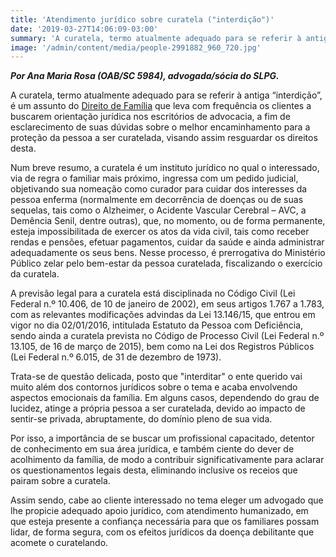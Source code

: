 ```yaml
---
title: 'Atendimento jurídico sobre curatela ("interdição")'
date: '2019-03-27T14:06:09-03:00'
summary: 'A curatela, termo atualmente adequado para se referir à antiga “interdição”, é um assunto do Direito de Família que leva com frequência os clientes a buscarem orientação jurídica nos escritórios de advocacia, a fim de esclarecimento de suas dúvidas sobre o melhor encaminhamento para a proteção da pessoa a ser curatelada, visando assim resguardar os direitos desta.'
image: '/admin/content/media/people-2991882_960_720.jpg'
---
```


_**Por Ana Maria Rosa (OAB/SC 5984), advogada/sócia do SLPG.**_

A curatela, termo atualmente adequado para se referir à antiga “interdição”, é um assunto do [Direito de Família](/direitos-civis) que leva com frequência os clientes a buscarem orientação jurídica nos escritórios de advocacia, a fim de esclarecimento de suas dúvidas sobre o melhor encaminhamento para a proteção da pessoa a ser curatelada, visando assim resguardar os direitos desta.

Num breve resumo, a curatela é um instituto jurídico no qual o interessado, via de regra o familiar mais próximo, ingressa com um pedido judicial, objetivando sua nomeação como curador para cuidar dos interesses da pessoa enferma (normalmente em decorrência de doenças ou de suas sequelas, tais como o Alzheimer, o Acidente Vascular Cerebral – AVC, a Demência Senil, dentre outras), que, no momento, ou de forma permanente, esteja impossibilitada de exercer os atos da vida civil, tais como receber rendas e pensões, efetuar pagamentos, cuidar da saúde e ainda administrar adequadamente os seus bens. Nesse processo, é prerrogativa do Ministério Público zelar pelo bem-estar da pessoa curatelada, fiscalizando o exercício da curatela.

A previsão legal para a curatela está disciplinada no Código Civil (Lei Federal n.º 10.406, de 10 de janeiro de 2002), em seus artigos 1.767 a 1.783, com as relevantes modificações advindas da Lei 13.146/15, que entrou em vigor no dia 02/01/2016, intitulada Estatuto da Pessoa com Deficiência, sendo ainda a curatela prevista no Código de Processo Civil (Lei Federal n.º 13.105, de 16 de março de 2015), bem como na Lei dos Registros Públicos (Lei Federal n.º 6.015, de 31 de dezembro de 1973).

Trata-se de questão delicada, posto que "interditar" o ente querido vai muito além dos contornos jurídicos sobre o tema e acaba envolvendo aspectos emocionais da família. Em alguns casos, dependendo do grau de lucidez, atinge a própria pessoa a ser curatelada, devido ao impacto de sentir-se privada, abruptamente, do domínio pleno de sua vida.

Por isso, a importância de se buscar um profissional capacitado, detentor de conhecimento em sua área jurídica, e também ciente do dever de acolhimento da família, de modo a contribuir significativamente para aclarar os questionamentos legais desta, eliminando inclusive os receios que pairam sobre a curatela.

Assim sendo, cabe ao cliente interessado no tema eleger um advogado que lhe propicie adequado apoio jurídico, com atendimento humanizado, em que esteja presente a confiança necessária para que os familiares possam lidar, de forma segura, com os efeitos jurídicos da doença debilitante que acomete o curatelando.
